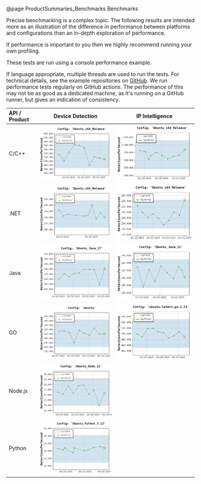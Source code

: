 @page ProductSummaries_Benchmarks Benchmarks

Precise benchmarking is a complex topic. The following results are intended 
more as an illustration of the difference in performance between 
platforms and configurations than an in-depth exploration of performance.

If performance is important to you then we highly recommend running 
your own profiling.

These tests are run using a console performance example.
<!--
Evidence from the `Evidence Records` file in
[device-detection-data](https://github.com/51Degrees/device-detection-data) is processed by the pipeline
and the time taken measured.
-->
If language appropriate, multiple threads are used to run the tests.
For technical details, see the example repositories on [GitHub](https://github.com/51Degrees?q=example).
We run performance tests regularly on GitHub actions. The performance of this may
not be as good as a dedicated machine, as it's running on a GitHub runner, but gives an indication of consistency.

<!--
# C/C++

- **Number of User-Agents**: 20000
- **Data File**: Enterprise

| Machine                | Settings  | Performance Profile | Time Per Detection (ms) | Detections Per Second |
|------------------------|-----------|---------------------|------------------------:|----------------------:|
| Quad core Xeon 2.4 GHz | 4 Threads | `MaxPerformance`    |                 0.00058 |           ≈ 1,700,000 |
|                        |           | `HighPerformance`   |                 0.00080 |           ≈ 1,250,000 |

# Go

- **Number of User-Agents**: 20000

| Machine                | Settings  | Performance Profile | Time Per Detection (ms) | Detections Per Second |
|------------------------|-----------|---------------------|------------------------:|----------------------:|
| Quad core Xeon 2.4 GHz | 2 Threads | `MaxPerformance`    |                 0.02632 |              ≈ 38,023 |
|                        |           | `HighPerformance`   |                 0.02636 |              ≈ 37,950 |

# .NET

| Machine              | Settings       | Performance Profile | Time Per Detection (ms) | Detections Per Second |
|----------------------|----------------|---------------------|------------------------:|----------------------:|
| Quad core i7 2.2 GHz | Parallel Tasks | `MaxPerformance`    |                 0.00461 |             ≈ 220,000 |
|                      |                | `HighPerformance`   |                 0.00481 |             ≈ 210,000 |
|                      |                | `Balanced`          |                 0.01711 |              ≈ 58,000 |
|                      |                | `LowMemory`         |                 0.06042 |              ≈ 16,000 |

# Node.js

- **Number of User-Agents**: 20000
- **Data File**: Enterprise

| Machine                | Settings           | Performance Profile | Time Per Detection (ms) | Detections Per Second |
|------------------------|--------------------|---------------------|------------------------:|----------------------:|
| Quad core Xeon 2.4 GHz | Asynchronous Tasks | `MaxPerformance`    |                 0.04642 |              ≈ 22,000 |
|                        |                    | `HighPerformance`   |                 0.04929 |              ≈ 20,000 |

# Java

- **Number of User-Agents**: 20000

| Machine              | Settings  | Performance Profile | Time Per Detection (ms) | Detections Per Second |
|----------------------|-----------|---------------------|------------------------:|----------------------:|
| Quad core i7 2.2 GHz | 4 Threads | `MaxPerformance`    |                 0.01900 |              ≈ 52,632 |
|                      |           | `HighPerformance`   |                 0.01957 |              ≈ 51,086 |

# Python

- **Number of User-Agents**: 20000

| Machine                | Settings  | Performance Profile | Time Per Detection (ms) | Detections Per Second |
|------------------------|-----------|---------------------|------------------------:|----------------------:|
| Quad core Xeon 2.4 GHz | 2 Threads | `MaxPerformance`    |                 0.02632 |              ≈ 38,023 |
|                        |           | `HighPerformance`   |                 0.02636 |              ≈ 37,950 |
-->

| API / Product | <center>Device Detection</center>                                                                                                                        | <center>IP Intelligence</center>                                                                                                                        |
|:--------------|:---------------------------------------------------------------------------------------------------------------------------------------------------------|:--------------------------------------------------------------------------------------------------------------------------------------------------------|
| C/C++         | ![dd-cxx](https://raw.githubusercontent.com/51Degrees/device-detection-cxx/gh-images/perf-graph-Ubuntu_x64_Release-DetectionsPerSecond-latest.png)       | ![ip-cxx](https://raw.githubusercontent.com/51Degrees/ip-intelligence-cxx/gh-images/perf-graph-Ubuntu_x64_Release-DetectionsPerSecond-latest.png)       |
| .NET          | ![dd-dotnet](https://raw.githubusercontent.com/51Degrees/device-detection-dotnet/gh-images/perf-graph-Ubuntu_x64_Release-DetectionsPerSecond-latest.png) | ![ip-dotnet](https://raw.githubusercontent.com/51Degrees/ip-intelligence-dotnet/gh-images/perf-graph-Ubuntu_x64_Release-DetectionsPerSecond-latest.png) |
| Java          | ![dd-java](https://raw.githubusercontent.com/51Degrees/device-detection-java/gh-images/perf-graph-Ubuntu_Java_17-DetectionsPerSecond-latest.png)         | ![ip-java](https://raw.githubusercontent.com/51Degrees/ip-intelligence-java/gh-images/perf-graph-Ubuntu_Java_11-DetectionsPerSecond-latest.png)         |
| GO            | ![dd-go](https://raw.githubusercontent.com/51Degrees/device-detection-go/gh-images/perf-graph-ubuntu-DetectionsPerSecond-latest.png)                     | ![ip-go](https://github.com/51Degrees/ip-intelligence-go/blob/gh-images/perf-graph-ubuntu-latest-go-1.24-DetectionsPerSecond-latest.png)   |
| Node.js       | ![dd-node](https://raw.githubusercontent.com/51Degrees/device-detection-node/gh-images/perf-graph-Ubuntu_Node_22-DetectionsPerSecond-latest.png)         |                                                                                                                                                         |
| Python        | ![dd-python](https://raw.githubusercontent.com/51Degrees/device-detection-python/gh-images/perf-graph-Ubuntu_Python_3.13-DetectionsPerSecond-latest.png) |                                                                                                                                                         |
